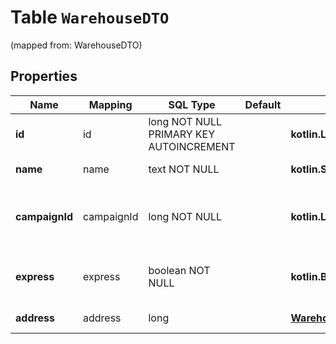 
# Table `WarehouseDTO`
(mapped from: WarehouseDTO)

## Properties
Name | Mapping | SQL Type | Default | Type | Description | Notes
---- | ------- | -------- | ------- | ---- | ----------- | -----
**id** | id | long NOT NULL PRIMARY KEY AUTOINCREMENT |  | **kotlin.Long** | Идентификатор склада. | 
**name** | name | text NOT NULL |  | **kotlin.String** | Название склада. | 
**campaignId** | campaignId | long NOT NULL |  | **kotlin.Long** | Идентификатор кампании в API и идентификатор магазина. | 
**express** | express | boolean NOT NULL |  | **kotlin.Boolean** | Возможна ли доставка по модели Экспресс. | 
**address** | address | long |  | [**WarehouseAddressDTO**](WarehouseAddressDTO.md) |  |  [optional] [foreignkey]








